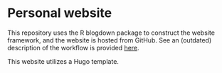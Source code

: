 # Personal website

This repository uses the R blogdown package to construct the website framework, and the website is hosted from GitHub. See an (outdated) description of the workflow is provided [here](https://www.dsquintana.blog/free-website-in-r-easy/). 

This website utilizes a Hugo template.
